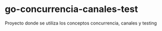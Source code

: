 # go-concurrencia-canales-test
Proyecto donde se utiliza los conceptos concurrencia, canales y testing
